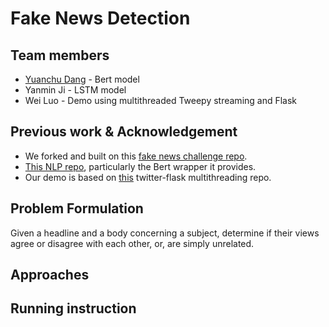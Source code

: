 # Fake News Detection

## Team members

* [Yuanchu Dang](https://www.linkedin.com/in/yuanchu-dang-6364a562/) - Bert model
* Yanmin Ji - LSTM model
* Wei Luo - Demo using multithreaded Tweepy streaming and Flask 

## Previous work & Acknowledgement
* We forked and built on this [fake news challenge repo](https://github.com/uclmr/fakenewschallenge).
* [This NLP repo](https://github.com/dmlc/gluon-nlp/), particularly the Bert wrapper it provides. 
* Our demo is based on [this](https://github.com/naushadzaman/flask-socketio-with-twitter) twitter-flask multithreading repo. 

## Problem Formulation
Given a headline and a body concerning a subject, determine if their views agree or disagree with each other, or, are simply unrelated. 

## Approaches


## Running instruction
